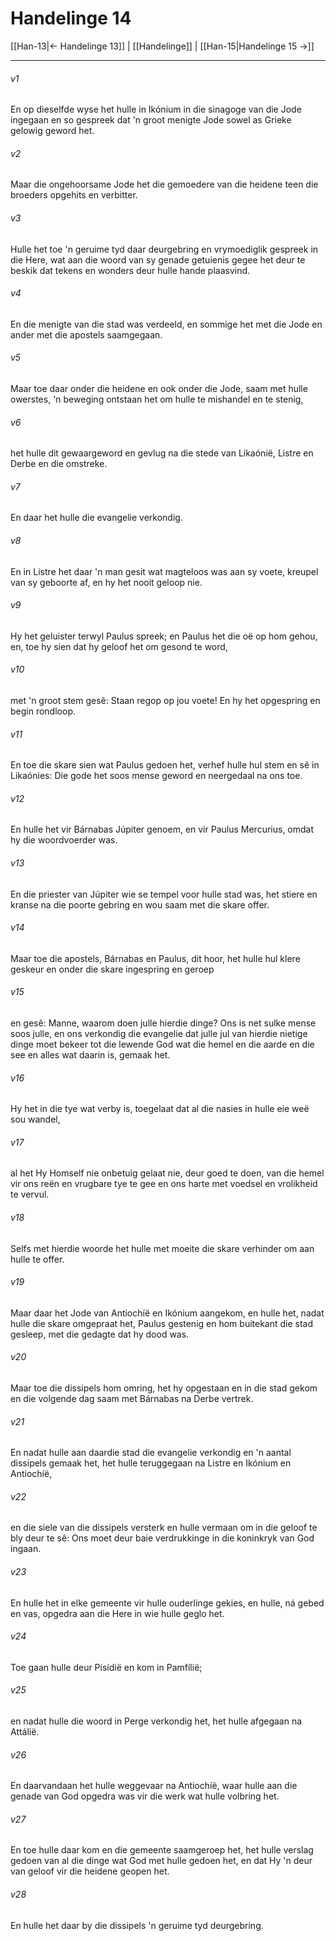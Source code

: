 # Handelinge 14

[[Han-13|← Handelinge 13]] | [[Handelinge]] | [[Han-15|Handelinge 15 →]]
***

###### v1
En op dieselfde wyse het hulle in Ikónium in die sinagoge van die Jode ingegaan en so gespreek dat 'n groot menigte Jode sowel as Grieke gelowig geword het. 
###### v2
Maar die ongehoorsame Jode het die gemoedere van die heidene teen die broeders opgehits en verbitter. 
###### v3
Hulle het toe 'n geruime tyd daar deurgebring en vrymoediglik gespreek in die Here, wat aan die woord van sy genade getuienis gegee het deur te beskik dat tekens en wonders deur hulle hande plaasvind. 
###### v4
En die menigte van die stad was verdeeld, en sommige het met die Jode en ander met die apostels saamgegaan. 
###### v5
Maar toe daar onder die heidene en ook onder die Jode, saam met hulle owerstes, 'n beweging ontstaan het om hulle te mishandel en te stenig, 
###### v6
het hulle dit gewaargeword en gevlug na die stede van Likaónië, Listre en Derbe en die omstreke. 
###### v7
En daar het hulle die evangelie verkondig. 
###### v8
En in Listre het daar 'n man gesit wat magteloos was aan sy voete, kreupel van sy geboorte af, en hy het nooit geloop nie. 
###### v9
Hy het geluister terwyl Paulus spreek; en Paulus het die oë op hom gehou, en, toe hy sien dat hy geloof het om gesond te word, 
###### v10
met 'n groot stem gesê: Staan regop op jou voete! En hy het opgespring en begin rondloop. 
###### v11
En toe die skare sien wat Paulus gedoen het, verhef hulle hul stem en sê in Likaónies: Die gode het soos mense geword en neergedaal na ons toe. 
###### v12
En hulle het vir Bárnabas Júpiter genoem, en vir Paulus Mercurius, omdat hy die woordvoerder was. 
###### v13
En die priester van Júpiter wie se tempel voor hulle stad was, het stiere en kranse na die poorte gebring en wou saam met die skare offer. 
###### v14
Maar toe die apostels, Bárnabas en Paulus, dit hoor, het hulle hul klere geskeur en onder die skare ingespring en geroep 
###### v15
en gesê: Manne, waarom doen julle hierdie dinge? Ons is net sulke mense soos julle, en ons verkondig die evangelie dat julle jul van hierdie nietige dinge moet bekeer tot die lewende God wat die hemel en die aarde en die see en alles wat daarin is, gemaak het. 
###### v16
Hy het in die tye wat verby is, toegelaat dat al die nasies in hulle eie weë sou wandel, 
###### v17
al het Hy Homself nie onbetuig gelaat nie, deur goed te doen, van die hemel vir ons reën en vrugbare tye te gee en ons harte met voedsel en vrolikheid te vervul. 
###### v18
Selfs met hierdie woorde het hulle met moeite die skare verhinder om aan hulle te offer. 
###### v19
Maar daar het Jode van Antiochíë en Ikónium aangekom, en hulle het, nadat hulle die skare omgepraat het, Paulus gestenig en hom buitekant die stad gesleep, met die gedagte dat hy dood was. 
###### v20
Maar toe die dissipels hom omring, het hy opgestaan en in die stad gekom en die volgende dag saam met Bárnabas na Derbe vertrek. 
###### v21
En nadat hulle aan daardie stad die evangelie verkondig en 'n aantal dissipels gemaak het, het hulle teruggegaan na Listre en Ikónium en Antiochíë, 
###### v22
en die siele van die dissipels versterk en hulle vermaan om in die geloof te bly deur te sê: Ons moet deur baie verdrukkinge in die koninkryk van God ingaan. 
###### v23
En hulle het in elke gemeente vir hulle ouderlinge gekies, en hulle, ná gebed en vas, opgedra aan die Here in wie hulle geglo het. 
###### v24
Toe gaan hulle deur Pisídië en kom in Pamfílië; 
###### v25
en nadat hulle die woord in Perge verkondig het, het hulle afgegaan na Attálië. 
###### v26
En daarvandaan het hulle weggevaar na Antiochíë, waar hulle aan die genade van God opgedra was vir die werk wat hulle volbring het. 
###### v27
En toe hulle daar kom en die gemeente saamgeroep het, het hulle verslag gedoen van al die dinge wat God met hulle gedoen het, en dat Hy 'n deur van geloof vir die heidene geopen het. 
###### v28
En hulle het daar by die dissipels 'n geruime tyd deurgebring. 
